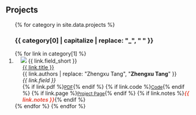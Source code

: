 ## Projects

<div class="publications">
<ol class="bibliography">
{% for category in site.data.projects %}
  <h3>{{ category[0] | capitalize | replace: "_", " " }}</h3>
  {% for link in category[1] %}
  <li>
    <div class="pub-row">
      <div class="col-sm-3 abbr" style="position: relative;padding-right: 15px;padding-left: 15px;">
        <img src="{{ link.image }}" class="teaser img-fluid z-depth-1">
        <abbr class="badge">{{ link.field_short }}</abbr>
      </div>
      <div class="col-sm-9" style="position: relative;padding-right: 15px;padding-left: 20px;">
        <div class="title"><a href="{{ link.pdf }}">{{ link.title }}</a></div>
        <div class="author">{{ link.authors | replace: "Zhengxu Tang", "<strong>Zhengxu Tang</strong>" }}</div>
        <div class="periodical"><em>{{ link.field }}</em></div>
        <div class="links">
          {% if link.pdf %}<a href="{{ link.pdf }}" class="btn btn-sm z-depth-0" role="button" target="_blank" style="font-size:12px;">PDF</a>{% endif %}
          {% if link.code %}<a href="{{ link.code }}" class="btn btn-sm z-depth-0" role="button" target="_blank" style="font-size:12px;">Code</a>{% endif %}
          {% if link.page %}<a href="{{ link.page }}" class="btn btn-sm z-depth-0" role="button" target="_blank" style="font-size:12px;">Project Page</a>{% endif %}
          {% if link.notes %}<strong><i style="color:#e74d3c">{{ link.notes }}</i></strong>{% endif %}
        </div>
      </div>
    </div>
  </li>
  {% endfor %}
{% endfor %}
</ol>
</div>
